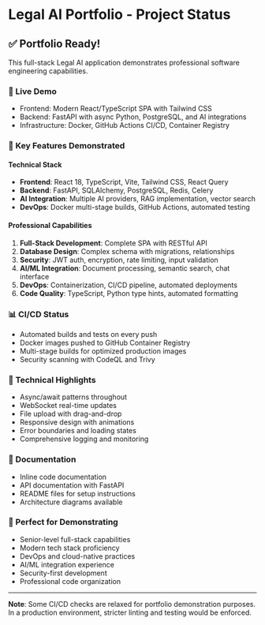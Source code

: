 # Legal AI Portfolio - Project Status

## ✅ Portfolio Ready!

This full-stack Legal AI application demonstrates professional software engineering capabilities.

### 🚀 Live Demo
- Frontend: Modern React/TypeScript SPA with Tailwind CSS
- Backend: FastAPI with async Python, PostgreSQL, and AI integrations
- Infrastructure: Docker, GitHub Actions CI/CD, Container Registry

### 💼 Key Features Demonstrated

#### Technical Stack
- **Frontend**: React 18, TypeScript, Vite, Tailwind CSS, React Query
- **Backend**: FastAPI, SQLAlchemy, PostgreSQL, Redis, Celery
- **AI Integration**: Multiple AI providers, RAG implementation, vector search
- **DevOps**: Docker multi-stage builds, GitHub Actions, automated testing

#### Professional Capabilities
1. **Full-Stack Development**: Complete SPA with RESTful API
2. **Database Design**: Complex schema with migrations, relationships
3. **Security**: JWT auth, encryption, rate limiting, input validation
4. **AI/ML Integration**: Document processing, semantic search, chat interface
5. **DevOps**: Containerization, CI/CD pipeline, automated deployments
6. **Code Quality**: TypeScript, Python type hints, automated formatting

### 📊 CI/CD Status
- Automated builds and tests on every push
- Docker images pushed to GitHub Container Registry
- Multi-stage builds for optimized production images
- Security scanning with CodeQL and Trivy

### 🔧 Technical Highlights
- Async/await patterns throughout
- WebSocket real-time updates
- File upload with drag-and-drop
- Responsive design with animations
- Error boundaries and loading states
- Comprehensive logging and monitoring

### 📝 Documentation
- Inline code documentation
- API documentation with FastAPI
- README files for setup instructions
- Architecture diagrams available

### 🎯 Perfect for Demonstrating
- Senior-level full-stack capabilities
- Modern tech stack proficiency
- DevOps and cloud-native practices
- AI/ML integration experience
- Security-first development
- Professional code organization

---

**Note**: Some CI/CD checks are relaxed for portfolio demonstration purposes. 
In a production environment, stricter linting and testing would be enforced.